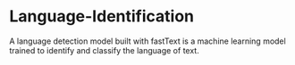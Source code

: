 # Language-Identification
A language detection model built with fastText is a machine learning model trained to identify and classify the language of text.
